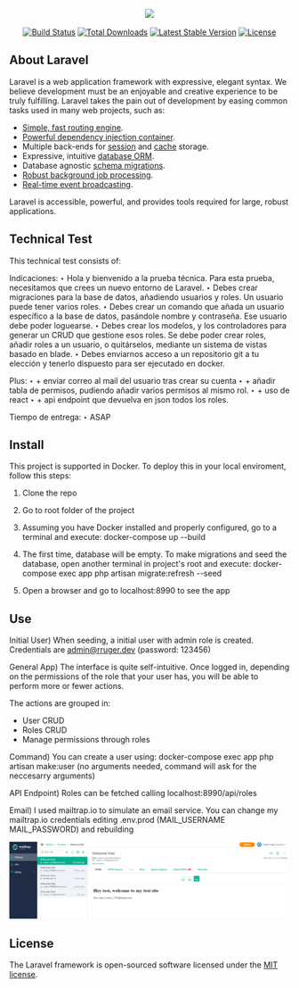 <p align="center"><a href="https://laravel.com" target="_blank"><img src="https://raw.githubusercontent.com/laravel/art/master/logo-lockup/5%20SVG/2%20CMYK/1%20Full%20Color/laravel-logolockup-cmyk-red.svg" width="400"></a></p>

<p align="center">
<a href="https://travis-ci.org/laravel/framework"><img src="https://travis-ci.org/laravel/framework.svg" alt="Build Status"></a>
<a href="https://packagist.org/packages/laravel/framework"><img src="https://img.shields.io/packagist/dt/laravel/framework" alt="Total Downloads"></a>
<a href="https://packagist.org/packages/laravel/framework"><img src="https://img.shields.io/packagist/v/laravel/framework" alt="Latest Stable Version"></a>
<a href="https://packagist.org/packages/laravel/framework"><img src="https://img.shields.io/packagist/l/laravel/framework" alt="License"></a>
</p>

## About Laravel

Laravel is a web application framework with expressive, elegant syntax. We believe development must be an enjoyable and creative experience to be truly fulfilling. Laravel takes the pain out of development by easing common tasks used in many web projects, such as:

- [Simple, fast routing engine](https://laravel.com/docs/routing).
- [Powerful dependency injection container](https://laravel.com/docs/container).
- Multiple back-ends for [session](https://laravel.com/docs/session) and [cache](https://laravel.com/docs/cache) storage.
- Expressive, intuitive [database ORM](https://laravel.com/docs/eloquent).
- Database agnostic [schema migrations](https://laravel.com/docs/migrations).
- [Robust background job processing](https://laravel.com/docs/queues).
- [Real-time event broadcasting](https://laravel.com/docs/broadcasting).

Laravel is accessible, powerful, and provides tools required for large, robust applications.

## Technical Test

This technical test consists of:

Indicaciones:
    ‣ Hola y bienvenido a la prueba técnica. Para esta prueba, necesitamos que
    crees un nuevo entorno de Laravel.
    ‣ Debes crear migraciones para la base de datos, añadiendo usuarios y roles.
    Un usuario puede tener varios roles.
    ‣ Debes crear un comando que añada un usuario específico a la base de datos,
    pasándole nombre y contraseña. Ese usuario debe poder loguearse.
    ‣ Debes crear los modelos, y los controladores para generar un CRUD que
    gestione esos roles. Se debe poder crear roles, añadir roles a un usuario, o
    quitárselos, mediante un sistema de vistas basado en blade.
    ‣ Debes enviarnos acceso a un repositorio git a tu elección y tenerlo dispuesto
    para ser ejecutado en docker.

Plus:
    ‣ + enviar correo al mail del usuario tras crear su cuenta
    ‣ + añadir tabla de permisos, pudiendo añadir varios permisos al mismo rol.
    ‣ + uso de react
    ‣ + api endpoint que devuelva en json todos los roles.

Tiempo de entrega:
‣ ASAP


## Install

This project is supported in Docker.
To deploy this in your local enviroment, follow this steps:

1) Clone the repo

2) Go to root folder of the project

3) Assuming you have Docker installed and properly configured, go to a terminal and execute: docker-compose up --build

4) The first time, database will be empty. To make migrations and seed the database, open another terminal in project's root and execute: docker-compose exec app php artisan migrate:refresh --seed  

5) Open a browser and go to localhost:8990 to see the app


## Use

Initial User) When seeding, a initial user with admin role is created. Credentials are admin@rruger.dev (password: 123456)

General App) The interface is quite self-intuitive. Once logged in, depending on the permissions of the role that your user has, you will be able to perform more or fewer actions.

The actions are grouped in:

- User CRUD
- Roles CRUD
- Manage permissions through roles


Command) You can create a user using: docker-compose exec app php artisan make:user (no arguments needed, command will ask for the neccesarry arguments) 

API Endpoint) Roles can be fetched calling localhost:8990/api/roles

Email) I used mailtrap.io to simulate an email service. You can change my mailtrap.io credentials editing .env.prod (MAIL_USERNAME MAIL_PASSWORD) and rebuilding

![Alt text](./emailing.png?raw=true "Emails sended by this app")



## License

The Laravel framework is open-sourced software licensed under the [MIT license](https://opensource.org/licenses/MIT).
